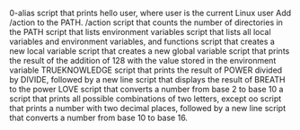0-alias
script that prints hello user, where user is the current Linux user
Add /action to the PATH. /action
script that counts the number of directories in the PATH
script that lists environment variables
script that lists all local variables and environment variables, and functions
script that creates a new local variable
script that creates a new global variable
script that prints the result of the addition of 128 with the value stored in the environment variable TRUEKNOWLEDGE
script that prints the result of POWER divided by DIVIDE, followed by a new line
script that displays the result of BREATH to the power LOVE
script that converts a number from base 2 to base 10
a script that prints all possible combinations of two letters, except oo
script that prints a number with two decimal places, followed by a new line
script that converts a number from base 10 to base 16.

